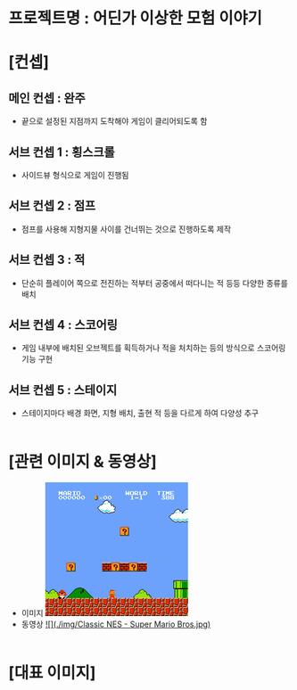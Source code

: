 # 프로젝트명 : 어딘가 이상한 모험 이야기

# [컨셉]

## 메인 컨셉 : 완주
- 끝으로 설정된 지점까지 도착해야 게임이 클리어되도록 함
## 서브 컨셉 1 : 횡스크롤
- 사이드뷰 형식으로 게임이 진행됨
## 서브 컨셉 2 : 점프
- 점프를 사용해 지형지물 사이를 건너뛰는 것으로 진행하도록 제작
## 서브 컨셉 3 : 적
- 단순히 플레이어 쪽으로 전진하는 적부터 공중에서 떠다니는 적 등등 다양한 종류를 배치
## 서브 컨셉 4 : 스코어링
- 게임 내부에 배치된 오브젝트를 획득하거나 적을 처치하는 등의 방식으로 스코어링 기능 구현
## 서브 컨셉 5 : 스테이지
- 스테이지마다 배경 화면, 지형 배치, 출현 적 등을 다르게 하여 다양성 추구
<br><br>
# [관련 이미지 & 동영상]
- 이미지
  <img src="./img/Classic NES - Super Mario Bros.jpg">
- 동영상
  [![](./img/Classic NES - Super Mario Bros.jpg)](https://www.youtube.com/watch?v=rLl9XBg7wSs&t=2s)
<br><br>
# [대표 이미지]
